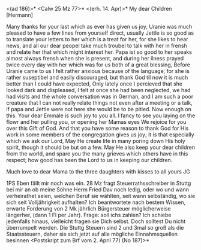 <(ad 186)>* <Calw 25 Mz 77>*
 <(erh. 14. Apr)>*
My dear Children [Hermann]

Many thanks for your last which as ever has given us joy, Uranie was much pleased to have a few lines from yourself direct, usually Jettle is so good as to translate your letters to her which is a treat for her, for she likes to hear news, and all our dear peopel take much troubel to talk with her in frensh and relate her that which might interest her. Papa ist so good to her speaks almost always frensh when she is present, and during her ilness prayed twice every day with her which was for us both of a great blessing, Before Uranie came to us I felt rather anxious because of the language; for she is rather suseptibel and easily discouraged, but thank God til now it is much better than I could have expected, Only lately once I percieved that she looked dark and displeased, I felt at once she had been neglected, we had had visits and the whole conversation was in German, and I am such a poor creature that I can not really relate things not even after a meeting or a talk, if papa and Jettle were not here she would be to be pitied. Now enough on this. Your dear Emmale is such joy to you all. I fancy to see you laying on the flowr and her pulling you, or opening her Mamas eyes We rejoice for you over this Gift of God. And that you have some reason to thank God for His work in some members of the congregation gives us joy; it is that especially which we ask our Lord, May He create life in many poring down His holy spirit, though it should be but on a few. May He also keep your dear children from the world, and spare you the many grieves which others have in this respect; how good has been the Lord to us in keeping our children.

Much love to dear Mama to the three daughters with kisses to all  yours JG

1PS Eben fällt mir noch was ein. 28 Mz fragt Steuerrathsschreiber in Stuttg bei mir an ob meine Söhne Herm Fried Dav noch ledig, oder wo und wann verheirathet seien, welchen Beruf sie wählten, seit wann selbständig, wo sie sich seit Volljährigkeit aufhalten? Ich beantwortete nach bestem Wissen, erwarte Forderung von 2 Mk jährlich Bürgersteuer möglicherweise längerher, (dann 1 Fl per Jahr). Frage: soll ichs zahlen? Ich schiebe jedenfalls hinaus, vielleicht fragen sie Dich selbst. Doch solltest Du nicht überrumpelt werden. Die Stuttg Steuern sind 2 und 3mal so groß als die Staatssteuern, daher sie sich jetzt auf alle mögliche Einnahmsquellen besinnen 
<Postskript zum Brf vom 2. April 77) (No 187)>*
